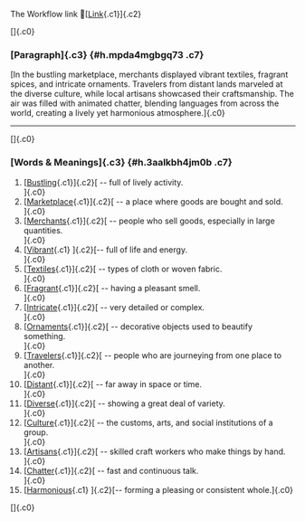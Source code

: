The Workflow link
👏[[Link](https://www.google.com/url?q=http://www.google.com&sa=D&source=editors&ust=1759321182232665&usg=AOvVaw0hNb21FS8SxHAbWqPecj-_){.c1}]{.c2}

[]{.c0}

### [Paragraph]{.c3} {#h.mpda4mgbgq73 .c7}

[In the bustling marketplace, merchants displayed vibrant textiles,
fragrant spices, and intricate ornaments. Travelers from distant lands
marveled at the diverse culture, while local artisans showcased their
craftsmanship. The air was filled with animated chatter, blending
languages from across the world, creating a lively yet harmonious
atmosphere.]{.c0}

------------------------------------------------------------------------

[]{.c0}

### [Words & Meanings]{.c3} {#h.3aalkbh4jm0b .c7}

1.  [[Bustling](https://www.google.com/url?q=http://www.google.com&sa=D&source=editors&ust=1759321182233387&usg=AOvVaw3oMlGhyAUI9j603PL4E7He){.c1}]{.c2}[ --
    full of lively activity.\
    ]{.c0}
2.  [[Marketplace](https://www.google.com/url?q=http://www.google.com&sa=D&source=editors&ust=1759321182233546&usg=AOvVaw2Iztb0-vcDd7U3tV-vb2fu){.c1}]{.c2}[ --
    a place where goods are bought and sold.\
    ]{.c0}
3.  [[Merchants](https://www.google.com/url?q=http://www.google.com&sa=D&source=editors&ust=1759321182233670&usg=AOvVaw3X18uQVLSzjSUMH6z70nax){.c1}]{.c2}[ --
    people who sell goods, especially in large quantities.\
    ]{.c0}
4.  [[Vibrant](https://www.google.com/url?q=http://www.google.com&sa=D&source=editors&ust=1759321182233803&usg=AOvVaw2f3eZCqbw7yhnx0xZ7u6f0){.c1}
    ]{.c2}[-- full of life and energy.\
    ]{.c0}
5.  [[Textiles](https://www.google.com/url?q=http://www.google.com&sa=D&source=editors&ust=1759321182233906&usg=AOvVaw3CF4r56vOd6jG1RVanciV3){.c1}]{.c2}[ --
    types of cloth or woven fabric.\
    ]{.c0}
6.  [[Fragrant](https://www.google.com/url?q=http://www.google.com&sa=D&source=editors&ust=1759321182234036&usg=AOvVaw0xnwyMMMKKYwz-aHpbdVXy){.c1}]{.c2}[ --
    having a pleasant smell.\
    ]{.c0}
7.  [[Intricate](https://www.google.com/url?q=http://www.google.com&sa=D&source=editors&ust=1759321182234142&usg=AOvVaw3AwkNpORWSKNv506SFc5rl){.c1}]{.c2}[ --
    very detailed or complex.\
    ]{.c0}
8.  [[Ornaments](https://www.google.com/url?q=http://www.google.com&sa=D&source=editors&ust=1759321182234259&usg=AOvVaw2YqlL5MrGd0kgq-SY0H9R8){.c1}]{.c2}[ --
    decorative objects used to beautify something.\
    ]{.c0}
9.  [[Travelers](https://www.google.com/url?q=http://www.google.com&sa=D&source=editors&ust=1759321182234385&usg=AOvVaw2F-rq1pPfOTckOVc6tU6Yv){.c1}]{.c2}[ --
    people who are journeying from one place to another.\
    ]{.c0}
10. [[Distant](https://www.google.com/url?q=http://www.google.com&sa=D&source=editors&ust=1759321182234512&usg=AOvVaw28Hy57u2dOHGgqLpvzgAsQ){.c1}]{.c2}[ --
    far away in space or time.\
    ]{.c0}
11. [[Diverse](https://www.google.com/url?q=http://www.google.com&sa=D&source=editors&ust=1759321182234617&usg=AOvVaw3mgCQB5liKiDqA7sNvKp7o){.c1}]{.c2}[ --
    showing a great deal of variety.\
    ]{.c0}
12. [[Culture](https://www.google.com/url?q=http://www.google.com&sa=D&source=editors&ust=1759321182234726&usg=AOvVaw1PAYbLo0baQqzazDlrSX8u){.c1}]{.c2}[ --
    the customs, arts, and social institutions of a group.\
    ]{.c0}
13. [[Artisans](https://www.google.com/url?q=http://www.google.com&sa=D&source=editors&ust=1759321182234857&usg=AOvVaw3QNKq1RNceJuDty5vSEZDx){.c1}]{.c2}[ --
    skilled craft workers who make things by hand.\
    ]{.c0}
14. [[Chatter](https://www.google.com/url?q=http://www.google.com&sa=D&source=editors&ust=1759321182234979&usg=AOvVaw1AUdWFj4QYvMmSJmht5RUZ){.c1}]{.c2}[ --
    fast and continuous talk.\
    ]{.c0}
15. [[Harmonious](https://www.google.com/url?q=http://www.google.com&sa=D&source=editors&ust=1759321182235093&usg=AOvVaw3DypeJg-reDkbLm8c8BQMa){.c1}
    ]{.c2}[-- forming a pleasing or consistent whole.]{.c0}

[]{.c0}
